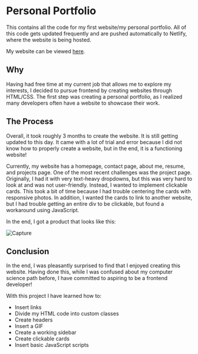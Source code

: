 # Personal Portfolio
This contains all the code for my first website/my personal portfolio. All
of this code gets updated frequently and are pushed automatically to Netlify,
where the website is being hosted.

My website can be viewed [here](https://brenleung.netlify.app/).

## Why
Having had free time at my current job that allows me to explore my interests,
I decided to pursue frontend by creating websites through HTML/CSS. The first
step was creating a personal portfolio, as I realized many developers often
have a website to showcase their work.

## The Process
Overall, it took roughly 3 months to create the website. It is still getting
updated to this day. It came with a lot of trial and error because I did not 
know how to properly create a website, but in the end, it is a functioning
website!<br>

Currently, my website has a homepage, contact page, about me, resume, and projects page.
One of the most recent challenges was the project page. Originally, I had it
with very text-heavy dropdowns, but this was very hard to look at and was not
user-friendly. Instead, I wanted to implement clickable cards. This took a bit
of time because I had trouble centering the cards with responsive photos. In addition,
I wanted the cards to link to another website, but I had trouble getting an entire
div to be clickable, but found a workaround using JavaScript.

In the end, I got a product that looks like this: <br/>

![Capture](https://user-images.githubusercontent.com/102711163/214400735-2a543f1b-056d-480f-96cd-d6a0bf0ce750.PNG)

## Conclusion
In the end, I was pleasantly surprised to find that I enjoyed creating this
website. Having done this, while I was confused about my computer science path
before, I have committed to aspiring to be a frontend developer!

With this project I have learned how to:
* Insert links
* Divide my HTML code into custom classes
* Create headers
* Insert a GIF
* Create a working sidebar
* Create clickable cards
* Insert basic JavaScript scripts
